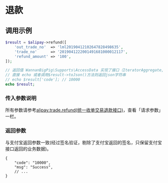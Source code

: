 # 退款

## 调用示例

```php
$result = $alipay->refund([
    'out_trade_no'  => 'lml20190412102647828498635',
    'trade_no'      => '2019041222001491681000012117',
    'refund_amount' => '100',
]);

// 返回值 WannanBigPig\Supports\AccessData 实现了接口（IteratorAggregate, ArrayAccess, Serializable, Countable）
// 直接 echo 或者调用$result->toJson()方法则返回json字符串
// echo $result['code']; // 10000
echo $result;
```

### 传入参数说明

所有参数请参考[alipay.trade.refund\(统一收单交易退款接口\)](https://docs.open.alipay.com/api_1/alipay.trade.refund/)，查看「请求参数」一栏。

### 返回参数

与支付宝返回参数一致\(经过签名验证，剔除了支付宝返回的签名，只保留支付宝接口返回的业务数据\)。

```text
{
    "code": "10000",
    "msg": "Success",
    // ...
}
```

